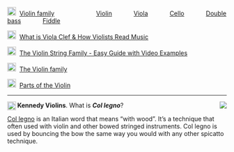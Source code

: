 <img src="https://www.wikipedia.org/static/favicon/wikipedia.ico" width="20" height="20" />&nbsp;
[Violin family](https://en.wikipedia.org/wiki/Violin_family)
&emsp;&emsp;&emsp;
&emsp;&emsp;&emsp;
[Violin](https://en.wikipedia.org/wiki/Violin)
&emsp;&emsp;&emsp;
[Viola](https://en.wikipedia.org/wiki/Viola)
&emsp;&emsp;&emsp;
[Cello](https://en.wikipedia.org/wiki/Cello)
&emsp;&emsp;&emsp;
[Double bass](https://en.wikipedia.org/wiki/Double_bass)
&emsp;&emsp;&emsp;
[Fiddle](https://en.wikipedia.org/wiki/Fiddle)

<img src="https://violinspiration.com/wp-content/uploads/2018/06/cropped-violin-33610_640-32x32.png" width="20" height="20" />&nbsp;
[What is Viola Clef & How Violists Read Music](https://violinspiration.com/viola-clef/)

<img src="https://violinspiration.com/wp-content/uploads/2018/06/cropped-violin-33610_640-32x32.png" width="20" height="20" />&nbsp;
[The Violin String Family - Easy Guide with Video Examples](https://violinspiration.com/the-violin-family/)

<img src="https://www.britannica.com/favicon.png" width="20" height="20" />&nbsp;
[The Violin family](https://www.britannica.com/art/stringed-instrument/The-violin-family)

<img src="https://www.get-tuned.com/favicon.ico" width="20" height="20" />&nbsp;
[Parts of the Violin](https://www.get-tuned.com/parts-of-the-violin.php)

---


[<img src="https://www.youtube.com/s/desktop/7ea5dfab/img/favicon_32x32.png" align="right">](https://youtu.be/XRCbFHquBoM)

<img src="https://yt3.googleusercontent.com/ytc/APkrFKY4K-AUYwieDAYjNVb--lL_xNjuvOeOHkbUatInxHE=s176-c-k-c0x00ffffff-no-rj" width="20" height="20" align="left" />

**Kennedy Violins**. What is _**Col legno**_?

[Col legno](https://en.wikipedia.org/wiki/Col_legno) is an Italian word that means “with wood”.  It’s a technique that often used with violin and other bowed stringed instruments. Col legno is used by bouncing the bow the same way you would with any other spicatto technique.  
